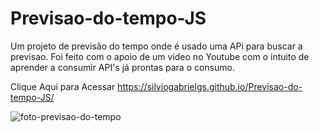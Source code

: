 # Previsao-do-tempo-JS
 Um projeto de previsão do tempo onde é usado uma APi para buscar a previsao.
 Foi feito com o apoio de um video no Youtube com o intuito de aprender a consumir API's já prontas para o consumo.

 Clique Aqui para Acessar https://silviogabrielgs.github.io/Previsao-do-tempo-JS/

![foto-previsao-do-tempo](https://github.com/silviogabrielGS/Previsao-do-tempo-JS/assets/96834160/312ed426-4aef-4cd5-929d-3d69b50c5bc0)

